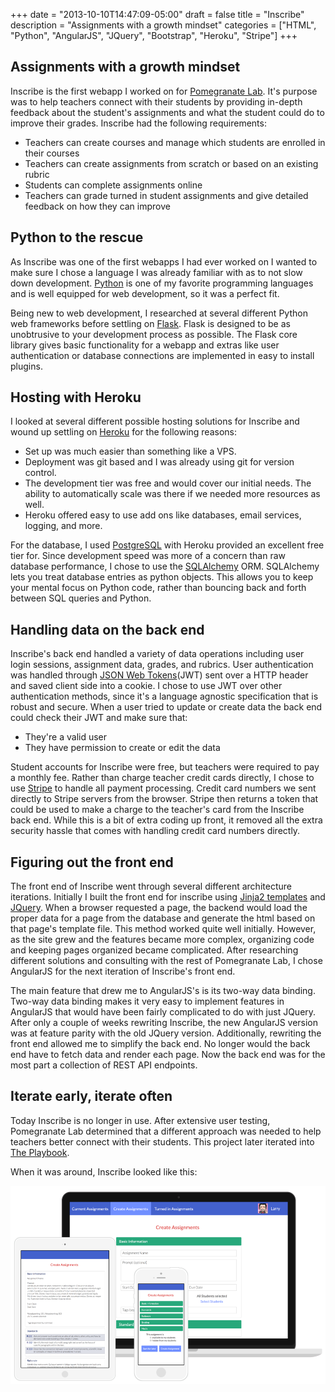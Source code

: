+++
date = "2013-10-10T14:47:09-05:00"
draft = false
title = "Inscribe"
description = "Assignments with a growth mindset"
categories = ["HTML", "Python", "AngularJS", "JQuery", "Bootstrap", "Heroku", "Stripe"]
+++

## Assignments with a growth mindset

Inscribe is the first webapp I worked on for [Pomegranate Lab](http://pomegranatelab.com/). It's purpose was to help teachers connect with their students by providing in-depth feedback about the student's assignments and what the student could do to improve their grades. Inscribe had the following requirements:

* Teachers can create courses and manage which students are enrolled in their courses
* Teachers can create assignments from scratch or based on an existing rubric
* Students can complete assignments online
* Teachers can grade turned in student assignments and give detailed feedback on how they can improve

## Python to the rescue

As Inscribe was one of the first webapps I had ever worked on I wanted to make sure I chose a language I was already familiar with as to not slow down development. [Python](https://www.python.org/) is one of my favorite programming languages and is well equipped for web development, so it was a perfect fit.

Being new to web development, I researched at several different Python web frameworks before settling on [Flask](http://flask.pocoo.org/). Flask is designed to be as unobtrusive to your development process as possible. The Flask core library gives basic functionality for a webapp and extras like user authentication or database connections are implemented in easy to install plugins.

## Hosting with Heroku

I looked at several different possible hosting solutions for Inscribe and wound up settling on [Heroku](https://www.heroku.com/) for the following reasons:

* Set up was much easier than something like a VPS.
* Deployment was git based and I was already using git for version control.
* The development tier was free and would cover our initial needs. The ability to automatically scale was there if we needed more resources as well.
* Heroku offered easy to use add ons like databases, email services, logging, and more.

For the database, I used [PostgreSQL](http://www.postgresql.org/) with Heroku provided an excellent free tier for. Since development speed was more of a concern than raw database performance, I chose to use the [SQLAlchemy](http://www.sqlalchemy.org/) ORM. SQLAlchemy lets you treat database entries as python objects. This allows you to keep your mental focus on Python code, rather than bouncing back and forth between SQL queries and Python.

## Handling data on the back end

Inscribe's back end handled a variety of data operations including user login sessions, assignment data, grades, and rubrics.  User authentication was handled through [JSON Web Tokens](https://self-issued.info/docs/draft-ietf-oauth-json-web-token.html)(JWT) sent over a HTTP header and saved client side into a cookie. I chose to use JWT over other authentication methods, since it's a language agnostic specification that is robust and secure. When a user tried to update or create data the back end could check their JWT and make sure that:

* They're a valid user
* They have permission to create or edit the data

Student accounts for Inscribe were free, but teachers were required to pay a monthly fee. Rather than charge teacher credit cards directly, I chose to use [Stripe](https://stripe.com/) to handle all payment processing. Credit card numbers we sent directly to Stripe servers from the browser. Stripe then returns a token that could be used to make a charge to the teacher's card from the Inscribe back end. While this is a bit of extra coding up front, it removed all the extra security hassle that comes with handling credit card numbers directly.

## Figuring out the front end

The front end of Inscribe went through several different architecture iterations. Initially I built the front end for inscribe using [Jinja2 templates](http://jinja.pocoo.org/docs/dev/) and [JQuery](https://jquery.com/). When a browser requested a page, the backend would load the proper data for a page from the database and generate the html based on that page's template file. This method worked quite well initially. However, as the site grew and the features became more complex, organizing code and keeping pages organized became complicated. After researching different solutions and consulting with the rest of Pomegranate Lab, I chose AngularJS for the next iteration of Inscribe's front end.

The main feature that drew me to AngularJS's is its two-way data binding. Two-way data binding makes it very easy to implement features in AngularJS that would have been fairly complicated to do with just JQuery. After only a couple of weeks rewriting Inscribe, the new AngularJS version was at feature parity with the old JQuery version. Additionally, rewriting the front end allowed me to simplify the back end. No longer would the back end have to fetch data and render each page. Now the back end was for the most part a collection of REST API endpoints.

## Iterate early, iterate often

Today Inscribe is no longer in use. After extensive user testing, Pomegranate Lab determined that a different approach was needed to help teachers better connect with their students. This project later iterated into [The Playbook](/projects/playbook/).

When it was around, Inscribe looked like this:

![Inscribe Img](/img/inscribe-combined.png)
